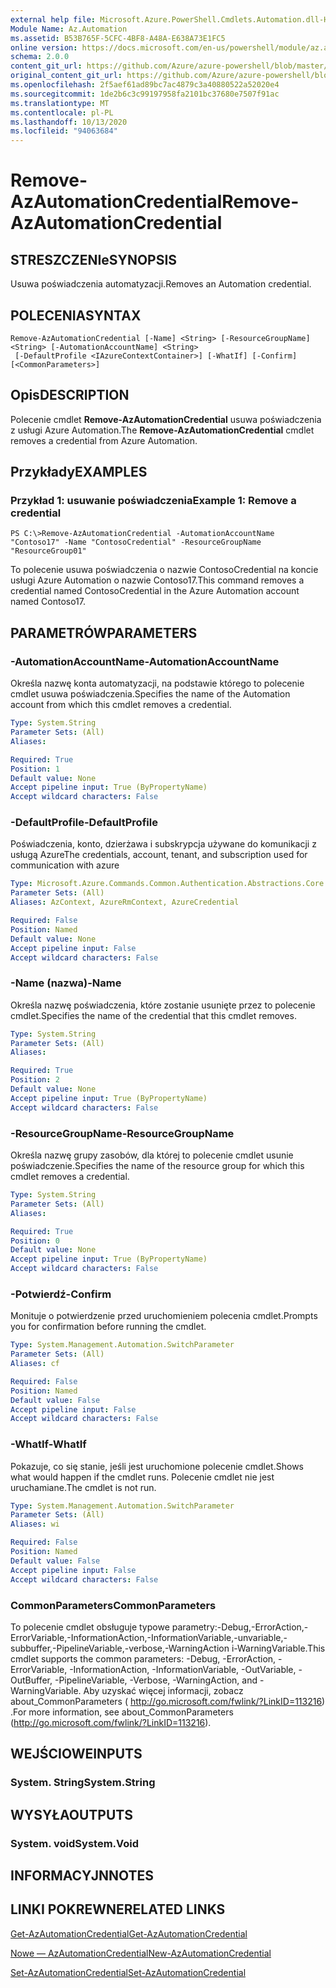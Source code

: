 ```yaml
---
external help file: Microsoft.Azure.PowerShell.Cmdlets.Automation.dll-Help.xml
Module Name: Az.Automation
ms.assetid: B53B765F-5CFC-4BF8-A48A-E638A73E1FC5
online version: https://docs.microsoft.com/en-us/powershell/module/az.automation/remove-azautomationcredential
schema: 2.0.0
content_git_url: https://github.com/Azure/azure-powershell/blob/master/src/Automation/Automation/help/Remove-AzAutomationCredential.md
original_content_git_url: https://github.com/Azure/azure-powershell/blob/master/src/Automation/Automation/help/Remove-AzAutomationCredential.md
ms.openlocfilehash: 2f5aef61ad89bc7ac4879c3a40880522a52020e4
ms.sourcegitcommit: 1de2b6c3c99197958fa2101bc37680e7507f91ac
ms.translationtype: MT
ms.contentlocale: pl-PL
ms.lasthandoff: 10/13/2020
ms.locfileid: "94063684"
---
```

# <span data-ttu-id="e5d6d-101">Remove-AzAutomationCredential</span><span class="sxs-lookup"><span data-stu-id="e5d6d-101">Remove-AzAutomationCredential</span></span>

## <span data-ttu-id="e5d6d-102">STRESZCZENIe</span><span class="sxs-lookup"><span data-stu-id="e5d6d-102">SYNOPSIS</span></span>
<span data-ttu-id="e5d6d-103">Usuwa poświadczenia automatyzacji.</span><span class="sxs-lookup"><span data-stu-id="e5d6d-103">Removes an Automation credential.</span></span>

## <span data-ttu-id="e5d6d-104">POLECENIA</span><span class="sxs-lookup"><span data-stu-id="e5d6d-104">SYNTAX</span></span>

```
Remove-AzAutomationCredential [-Name] <String> [-ResourceGroupName] <String> [-AutomationAccountName] <String>
 [-DefaultProfile <IAzureContextContainer>] [-WhatIf] [-Confirm] [<CommonParameters>]
```

## <span data-ttu-id="e5d6d-105">Opis</span><span class="sxs-lookup"><span data-stu-id="e5d6d-105">DESCRIPTION</span></span>
<span data-ttu-id="e5d6d-106">Polecenie cmdlet **Remove-AzAutomationCredential** usuwa poświadczenia z usługi Azure Automation.</span><span class="sxs-lookup"><span data-stu-id="e5d6d-106">The **Remove-AzAutomationCredential** cmdlet removes a credential from Azure Automation.</span></span>

## <span data-ttu-id="e5d6d-107">Przykłady</span><span class="sxs-lookup"><span data-stu-id="e5d6d-107">EXAMPLES</span></span>

### <span data-ttu-id="e5d6d-108">Przykład 1: usuwanie poświadczenia</span><span class="sxs-lookup"><span data-stu-id="e5d6d-108">Example 1: Remove a credential</span></span>
```
PS C:\>Remove-AzAutomationCredential -AutomationAccountName "Contoso17" -Name "ContosoCredential" -ResourceGroupName "ResourceGroup01"
```

<span data-ttu-id="e5d6d-109">To polecenie usuwa poświadczenia o nazwie ContosoCredential na koncie usługi Azure Automation o nazwie Contoso17.</span><span class="sxs-lookup"><span data-stu-id="e5d6d-109">This command removes a credential named ContosoCredential in the Azure Automation account named Contoso17.</span></span>

## <span data-ttu-id="e5d6d-110">PARAMETRÓW</span><span class="sxs-lookup"><span data-stu-id="e5d6d-110">PARAMETERS</span></span>

### <span data-ttu-id="e5d6d-111">-AutomationAccountName</span><span class="sxs-lookup"><span data-stu-id="e5d6d-111">-AutomationAccountName</span></span>
<span data-ttu-id="e5d6d-112">Określa nazwę konta automatyzacji, na podstawie którego to polecenie cmdlet usuwa poświadczenia.</span><span class="sxs-lookup"><span data-stu-id="e5d6d-112">Specifies the name of the Automation account from which this cmdlet removes a credential.</span></span>

```yaml
Type: System.String
Parameter Sets: (All)
Aliases:

Required: True
Position: 1
Default value: None
Accept pipeline input: True (ByPropertyName)
Accept wildcard characters: False
```

### <span data-ttu-id="e5d6d-113">-DefaultProfile</span><span class="sxs-lookup"><span data-stu-id="e5d6d-113">-DefaultProfile</span></span>
<span data-ttu-id="e5d6d-114">Poświadczenia, konto, dzierżawa i subskrypcja używane do komunikacji z usługą Azure</span><span class="sxs-lookup"><span data-stu-id="e5d6d-114">The credentials, account, tenant, and subscription used for communication with azure</span></span>

```yaml
Type: Microsoft.Azure.Commands.Common.Authentication.Abstractions.Core.IAzureContextContainer
Parameter Sets: (All)
Aliases: AzContext, AzureRmContext, AzureCredential

Required: False
Position: Named
Default value: None
Accept pipeline input: False
Accept wildcard characters: False
```

### <span data-ttu-id="e5d6d-115">-Name (nazwa)</span><span class="sxs-lookup"><span data-stu-id="e5d6d-115">-Name</span></span>
<span data-ttu-id="e5d6d-116">Określa nazwę poświadczenia, które zostanie usunięte przez to polecenie cmdlet.</span><span class="sxs-lookup"><span data-stu-id="e5d6d-116">Specifies the name of the credential that this cmdlet removes.</span></span>

```yaml
Type: System.String
Parameter Sets: (All)
Aliases:

Required: True
Position: 2
Default value: None
Accept pipeline input: True (ByPropertyName)
Accept wildcard characters: False
```

### <span data-ttu-id="e5d6d-117">-ResourceGroupName</span><span class="sxs-lookup"><span data-stu-id="e5d6d-117">-ResourceGroupName</span></span>
<span data-ttu-id="e5d6d-118">Określa nazwę grupy zasobów, dla której to polecenie cmdlet usunie poświadczenie.</span><span class="sxs-lookup"><span data-stu-id="e5d6d-118">Specifies the name of the resource group for which this cmdlet removes a credential.</span></span>

```yaml
Type: System.String
Parameter Sets: (All)
Aliases:

Required: True
Position: 0
Default value: None
Accept pipeline input: True (ByPropertyName)
Accept wildcard characters: False
```

### <span data-ttu-id="e5d6d-119">-Potwierdź</span><span class="sxs-lookup"><span data-stu-id="e5d6d-119">-Confirm</span></span>
<span data-ttu-id="e5d6d-120">Monituje o potwierdzenie przed uruchomieniem polecenia cmdlet.</span><span class="sxs-lookup"><span data-stu-id="e5d6d-120">Prompts you for confirmation before running the cmdlet.</span></span>

```yaml
Type: System.Management.Automation.SwitchParameter
Parameter Sets: (All)
Aliases: cf

Required: False
Position: Named
Default value: False
Accept pipeline input: False
Accept wildcard characters: False
```

### <span data-ttu-id="e5d6d-121">-WhatIf</span><span class="sxs-lookup"><span data-stu-id="e5d6d-121">-WhatIf</span></span>
<span data-ttu-id="e5d6d-122">Pokazuje, co się stanie, jeśli jest uruchomione polecenie cmdlet.</span><span class="sxs-lookup"><span data-stu-id="e5d6d-122">Shows what would happen if the cmdlet runs.</span></span>
<span data-ttu-id="e5d6d-123">Polecenie cmdlet nie jest uruchamiane.</span><span class="sxs-lookup"><span data-stu-id="e5d6d-123">The cmdlet is not run.</span></span>

```yaml
Type: System.Management.Automation.SwitchParameter
Parameter Sets: (All)
Aliases: wi

Required: False
Position: Named
Default value: False
Accept pipeline input: False
Accept wildcard characters: False
```

### <span data-ttu-id="e5d6d-124">CommonParameters</span><span class="sxs-lookup"><span data-stu-id="e5d6d-124">CommonParameters</span></span>
<span data-ttu-id="e5d6d-125">To polecenie cmdlet obsługuje typowe parametry:-Debug,-ErrorAction,-ErrorVariable,-InformationAction,-InformationVariable,-unvariable,-subbuffer,-PipelineVariable,-verbose,-WarningAction i-WarningVariable.</span><span class="sxs-lookup"><span data-stu-id="e5d6d-125">This cmdlet supports the common parameters: -Debug, -ErrorAction, -ErrorVariable, -InformationAction, -InformationVariable, -OutVariable, -OutBuffer, -PipelineVariable, -Verbose, -WarningAction, and -WarningVariable.</span></span> <span data-ttu-id="e5d6d-126">Aby uzyskać więcej informacji, zobacz about_CommonParameters ( http://go.microsoft.com/fwlink/?LinkID=113216) .</span><span class="sxs-lookup"><span data-stu-id="e5d6d-126">For more information, see about_CommonParameters (http://go.microsoft.com/fwlink/?LinkID=113216).</span></span>

## <span data-ttu-id="e5d6d-127">WEJŚCIOWE</span><span class="sxs-lookup"><span data-stu-id="e5d6d-127">INPUTS</span></span>

### <span data-ttu-id="e5d6d-128">System. String</span><span class="sxs-lookup"><span data-stu-id="e5d6d-128">System.String</span></span>

## <span data-ttu-id="e5d6d-129">WYSYŁA</span><span class="sxs-lookup"><span data-stu-id="e5d6d-129">OUTPUTS</span></span>

### <span data-ttu-id="e5d6d-130">System. void</span><span class="sxs-lookup"><span data-stu-id="e5d6d-130">System.Void</span></span>

## <span data-ttu-id="e5d6d-131">INFORMACYJN</span><span class="sxs-lookup"><span data-stu-id="e5d6d-131">NOTES</span></span>

## <span data-ttu-id="e5d6d-132">LINKI POKREWNE</span><span class="sxs-lookup"><span data-stu-id="e5d6d-132">RELATED LINKS</span></span>

[<span data-ttu-id="e5d6d-133">Get-AzAutomationCredential</span><span class="sxs-lookup"><span data-stu-id="e5d6d-133">Get-AzAutomationCredential</span></span>](./Get-AzAutomationCredential.md)

[<span data-ttu-id="e5d6d-134">Nowe — AzAutomationCredential</span><span class="sxs-lookup"><span data-stu-id="e5d6d-134">New-AzAutomationCredential</span></span>](./New-AzAutomationCredential.md)

[<span data-ttu-id="e5d6d-135">Set-AzAutomationCredential</span><span class="sxs-lookup"><span data-stu-id="e5d6d-135">Set-AzAutomationCredential</span></span>](./Set-AzAutomationCredential.md)



